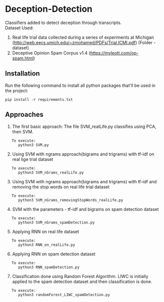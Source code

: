 # Deception-Detection

Classifiers added to detect deception through transcripts.
<br />Dataset Used: 
1. Real life trial data collected during a series of experiments at Michigan (http://web.eecs.umich.edu/~zmohamed/PDFs/Trial.ICMI.pdf) (Folder - dataset)
2. Deceptive Opinion Spam Corpus v1.4 (https://myleott.com/op-spam.html)

## Installation

Run the following command to install all python packages that'll be used in the project:
```
pip install -r requirements.txt
```

## Approaches

1. The first basic approach: The file SVM_realLife.py classifies using PCA, then SVM. 
```
   To execute:
      python3 SVM.py
```

2. Using SVM with ngrams approach(bigrams and trigrams) with tf-idf on real lige trial dataset
```
   To execute:
      python3 SVM_nGrams_realLife.py
```

3.  Using SVM with ngrams approach(bigrams and trigrams) with tf-idf and removing the stop words on real life trial dataset
```
   To execute:
      python3 SVM_nGrams_removingStopWords_realLife.py
```

4. SVM with the parameters - tf-idf and bigrams on spam detection dataset
```
   To execute:
      python3 SVM_nGrams_spamDetection.py
```

5. Applying RNN on real life dataset
```
   To execute:
      python3 RNN_on_realLife.py
```

6. Applying RNN on spam detection dataset
```
   To execute:
      python3 RNN_spamDetection.py
```

7. Classification done using Random Forest Algorithm. LIWC is initially applied to the spam detection dataset and then classification is done.
```
   To execute:
      python3 randomForest_LIWC_spamDetection.py
```
